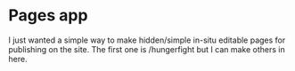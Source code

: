 # Pages app

I just wanted a simple way to make hidden/simple in-situ editable pages for publishing
on the site. The first one is /hungerfight but I can make others in here.
